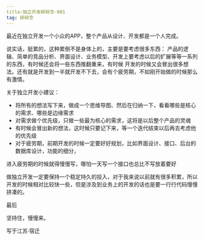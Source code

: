 ```yaml
---
title:独立开发碎碎念-001
tag: 碎碎念
---
```


最近在独立开发一个小众的APP，整个产品从设计、开发都是一个人完成。

说实话，挺累的，这种累倒不是身体上的，主要是要考虑很多东西：
产品的逻辑、简单的竞品分析、界面设计、业务模型、开发上要考虑以后的扩展等等一系列的东西，有时候还会将一些东西推翻重来，有时候
开发的时候又会冒出很多想法。还有就是开发到一半就开发不下去，会有个疲劳期，不如刚开始做的时候那么有激情。

关于独立开发小建议：

- 将所有的想法写下来，做成一个思维导图、然后在归纳一下，看看哪些是核心的需求、哪些是边缘需求
- 对需求做个优先级，只做一些最为核心的需求，这将是以后整个产品的灵魂
- 有时候会冒出新的想法，这时候只要记下来，等一个迭代结束以后再去考虑他的优先级
- 对于疲劳期，前期开发的时候一定要好好规划，比如界面设计、接口、后台的数据库设计，功能的细分，

进入疲劳期的时候就得慢慢写，哪怕一天写一个接口也总比不写放着要好

做独立开发一定要保持一个稳定持久的投入，对于我来说以前就有很多积累，所以开发的时候相对比较快一些，但是涉及到业务上的开发的话也是要一行行代码慢慢拼凑的。

最后

坚持住，慢慢来。

写于江苏·宿迁
